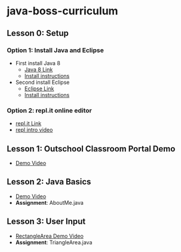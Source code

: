 # java-boss-curriculum

## Lesson 0: Setup

### Option 1: Install Java and Eclipse
- First install Java 8
  - [Java 8 Link](https://www.oracle.com/technetwork/java/javase/downloads/jdk8-downloads-2133151.html)
  - [Install instructions](https://youtu.be/9_D6gPMJ3wc)
- Second install Eclipse
  - [Eclipse Link](https://www.eclipse.org/downloads/)
  - [Install instructions](https://youtu.be/rVvRsEK79dk)

### Option 2: repl.it online editor
 - [repl.it Link](https://repl.it/)
 - [repl intro video](https://youtu.be/GXpdtx9w6PM)
 
## Lesson 1: Outschool Classroom Portal Demo
 - [Demo Video](https://youtu.be/jmT395wQxHw)
 
## Lesson 2: Java Basics
 - [Demo Video](https://youtu.be/DKb87iqYsU8)
 - **Assignment**: AboutMe.java

## Lesson 3: User Input
- [RectangleArea Demo Video](https://youtu.be/P4jmZCLLrkw)
- **Assignment**: TriangleArea.java

